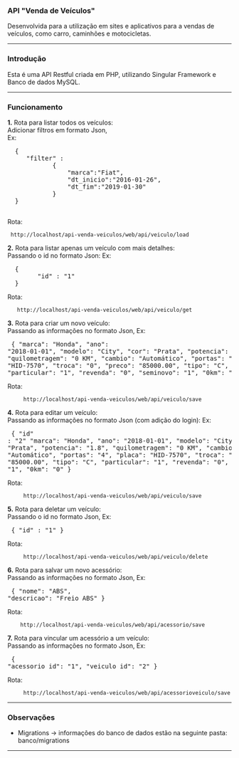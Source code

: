 ### API  "Venda de Veículos"
 
 Desenvolvida para a utilização em sites e aplicativos para a vendas de veículos, como carro, caminhões e motocicletas.
 
 __ __ 
 
  <h3> Introdução </h3>
  
  Esta é uma API Restful criada em PHP, utilizando Singular Framework e Banco de dados MySQL.
  
  __ __ 
  
  <h3> Funcionamento </h3> 
  
  **1.** Rota para listar todos os veículos:<br>
  Adicionar filtros em formato Json,<br>
  Ex:<br>
  <pre>
  {
     "filter" :
      		{
      			"marca":"Fiat",
      			"dt_inicio":"2016-01-26",
      			"dt_fim":"2019-01-30"
      		}
  }
  </pre>
   Rota:
  
     http://localhost/api-venda-veiculos/web/api/veiculo/load
  
  
  **2.** Rota para listar apenas um veículo com mais detalhes:<br>
  Passando o id no formato Json:
  Ex:<br>
  <pre>
  {
        "id" : "1"
  }</pre>
  
  Rota:
  
       http://localhost/api-venda-veiculos/web/api/veiculo/get

  **3.** Rota para criar um novo veículo:<br>
    Passando as informações no formato Json,
    Ex:<br>
    <pre>
  {
          "marca": "Honda",
          "ano": "2018-01-01",
          "modelo": "City",
          "cor": "Prata",
          "potencia": "1.8",
          "quilometragem": "0 KM",
          "cambio": "Automático",
          "portas": "4",
          "placa": "HID-7570",
          "troca": "0",
          "preco": "85000.00",
          "tipo": "C",
          "particular": "1",
          "revenda": "0",
          "seminovo": "1",
          "0km": "0"
  }
    </pre>
    Rota:
    
         http://localhost/api-venda-veiculos/web/api/veiculo/save


 **4.** Rota para editar um veículo:<br>
    Passando as informações no formato Json (com adição do login):
    Ex:<br>
    <pre>
  {
          "id" : "2"
          "marca": "Honda",
          "ano": "2018-01-01",
          "modelo": "City",
          "cor": "Prata",
          "potencia": "1.8",
          "quilometragem": "0 KM",
          "cambio": "Automático",
          "portas": "4",
          "placa": "HID-7570",
          "troca": "0",
          "preco": "85000.00",
          "tipo": "C",
          "particular": "1",
          "revenda": "0",
          "seminovo": "1",
          "0km": "0"
  }
    </pre>
    Rota:
    
         http://localhost/api-venda-veiculos/web/api/veiculo/save



  **5.** Rota para deletar um veículo:<br>
    Passando o id no formato Json,
    Ex: <br>
    <pre>
    {
          "id" : "1"
    }</pre>
    
  Rota:
  
         http://localhost/api-venda-veiculos/web/api/veiculo/delete

 **6.** Rota para salvar um novo acessório:<br>
    Passando as informações no formato Json,
    Ex:<br>
    <pre>
  {
      "nome": "ABS",
      "descricao": "Freio ABS"
  }</pre>
    Rota:
    
        http://localhost/api-venda-veiculos/web/api/acessorio/save

   **7.** Rota para vincular um acessório a um veículo:<br>
     Passando as informações no formato Json,
      Ex: <br>
      <pre>
    {
        "acessorio_id": "1",
        "veiculo_id": "2"
    }</pre>
      Rota:
      
         http://localhost/api-venda-veiculos/web/api/acessorioveiculo/save

__ __
  
   <h3> Observações </h3>
  
  * Migrations → informações do banco de dados estão na seguinte pasta: banco/migrations
  
 __ __ 
 
 